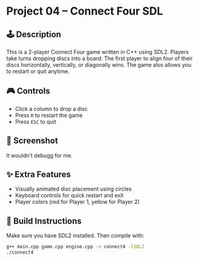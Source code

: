 ﻿# Project 04 – Connect Four SDL

## 🕹️ Description

This is a 2-player Connect Four game written in C++ using SDL2. Players take turns dropping discs into a board. The first player to align four of their discs horizontally, vertically, or diagonally wins. The game also allows you to restart or quit anytime.

## 🎮 Controls

- Click a column to drop a disc
- Press `R` to restart the game
- Press `ESC` to quit

## 🧪 Screenshot

It wouldn't debugg for me.

## ✨ Extra Features

- Visually animated disc placement using circles
- Keyboard controls for quick restart and exit
- Player colors (red for Player 1, yellow for Player 2)

## 🔧 Build Instructions

Make sure you have SDL2 installed. Then compile with:

```bash
g++ main.cpp game.cpp engine.cpp -o connect4 -lSDL2
./connect4



